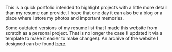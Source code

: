 This is a quick portfolio intended to highlight projects 
with a little more detail than my resume can provide. I hope that one day it can also
be a blog or a place where I store my photos and 
important memories. 
<div>
Some outdated versions of my resume list that 
I made this website from scratch as a personal project. That is no longer the case (I updated it via a template to make it easier to make changes). An archive of the website I designed can be found <a href="https://github.com/aliciamatsumoto/codysite-sp20">here</a>.